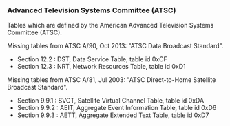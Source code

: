 ### Advanced Television Systems Committee (ATSC)

Tables which are defined by the American Advanced Television Systems Committee (ATSC).

Missing tables from ATSC A/90, Oct 2013: "ATSC Data Broadcast Standard".

- Section 12.2 : DST, Data Service Table, table id 0xCF
- Section 12.3 : NRT, Network Resources Table, table id 0xD1

Missing tables from ATSC A/81, Jul 2003: "ATSC Direct-to-Home Satellite Broadcast Standard".

- Section 9.9.1 : SVCT, Satellite Virtual Channel Table, table id 0xDA
- Section 9.9.2 : AEIT, Aggregate Event Information Table, table id 0xD6
- Section 9.9.3 : AETT, Aggregate Extended Text Table, table id 0xD7
